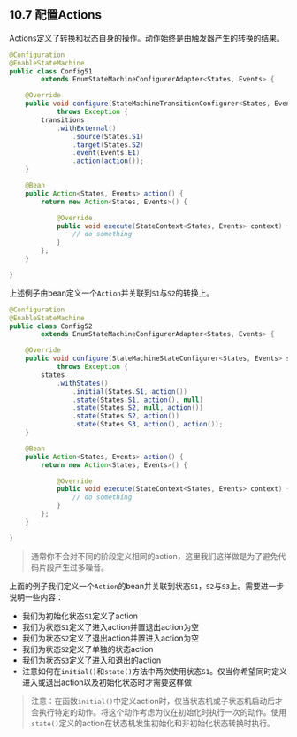 ## 10.7 配置Actions

Actions定义了转换和状态自身的操作。动作始终是由触发器产生的转换的结果。

```java
@Configuration
@EnableStateMachine
public class Config51
        extends EnumStateMachineConfigurerAdapter<States, Events> {

    @Override
    public void configure(StateMachineTransitionConfigurer<States, Events> transitions)
            throws Exception {
        transitions
            .withExternal()
                .source(States.S1)
                .target(States.S2)
                .event(Events.E1)
                .action(action());
    }

    @Bean
    public Action<States, Events> action() {
        return new Action<States, Events>() {

            @Override
            public void execute(StateContext<States, Events> context) {
                // do something
            }
        };
    }

}
```

上述例子由bean定义一个`Action`并关联到`S1`与`S2`的转换上。


```java
@Configuration
@EnableStateMachine
public class Config52
        extends EnumStateMachineConfigurerAdapter<States, Events> {

    @Override
    public void configure(StateMachineStateConfigurer<States, Events> states)
            throws Exception {
        states
            .withStates()
                .initial(States.S1, action())
                .state(States.S1, action(), null)
                .state(States.S2, null, action())
                .state(States.S2, action())
                .state(States.S3, action(), action());
    }

    @Bean
    public Action<States, Events> action() {
        return new Action<States, Events>() {

            @Override
            public void execute(StateContext<States, Events> context) {
                // do something
            }
        };
    }

}
```

> 通常你不会对不同的阶段定义相同的action，这里我们这样做是为了避免代码片段产生过多噪音。

上面的例子我们定义一个`Action`的bean并关联到状态`S1`，`S2`与`S3`上。需要进一步说明一些内容：
- 我们为初始化状态`S1`定义了action
- 我们为状态`S1`定义了进入action并置退出action为空
- 我们为状态`S2`定义了退出action并置进入action为空
- 我们为状态`S2`定义了单独的状态action
- 我们为状态`S3`定义了进入和退出的action
- 注意如何在`initial()`和`state()`方法中两次使用状态`S1`。仅当你希望同时定义进入或退出action以及初始化状态时才需要这样做

> 注意：在函数`initial()`中定义action时，仅当状态机或子状态机启动后才会执行特定的动作。将这个动作考虑为仅在初始化时执行一次的动作。使用`state()`定义的action在状态机发生初始化和非初始化状态转换时执行。



